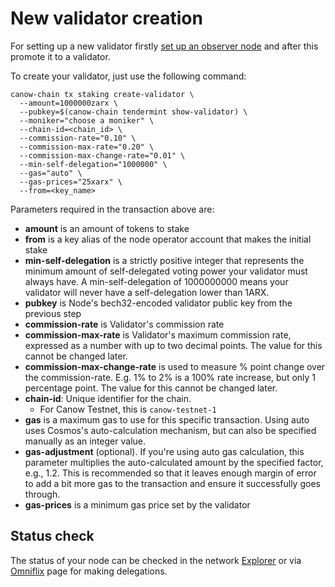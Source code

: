 # New validator creation

For setting up a new validator firstly [set up an observer node](canow-node-installation.md) and after this promote it to a validator.

To create your validator, just use the following command:

```commandline
canow-chain tx staking create-validator \
  --amount=1000000zarx \
  --pubkey=$(canow-chain tendermint show-validator) \
  --moniker="choose a moniker" \
  --chain-id=<chain_id> \
  --commission-rate="0.10" \
  --commission-max-rate="0.20" \
  --commission-max-change-rate="0.01" \
  --min-self-delegation="1000000" \
  --gas="auto" \
  --gas-prices="25xarx" \
  --from=<key_name>
```

Parameters required in the transaction above are:
* **amount** is an amount of tokens to stake
* **from** is a key alias of the node operator account that makes the initial stake
* **min-self-delegation** is a strictly positive integer that represents the minimum amount of self-delegated voting power your validator must always have. A min-self-delegation of 1000000000 means your validator will never have a self-delegation lower than 1ARX.
* **pubkey** is Node's bech32-encoded validator public key from the previous step
* **commission-rate** is Validator's commission rate
* **commission-max-rate** is Validator's maximum commission rate, expressed as a number with up to two decimal points. The value for this cannot be changed later.
* **commission-max-change-rate** is used to measure % point change over the commission-rate. E.g. 1% to 2% is a 100% rate increase, but only 1 percentage point. The value for this cannot be changed later.
* **chain-id**: Unique identifier for the chain.
  * For Canow Testnet, this is `canow-testnet-1`
* **gas** is a maximum gas to use for this specific transaction. Using auto uses Cosmos's auto-calculation mechanism, but can also be specified manually as an integer value.
* **gas-adjustment** (optional). If you're using auto gas calculation, this parameter multiplies the auto-calculated amount by the specified factor, e.g., 1.2. This is recommended so that it leaves enough margin of error to add a bit more gas to the transaction and ensure it successfully goes through.
* **gas-prices** is a minimum gas price set by the validator

## Status check

The status of your node can be checked in the network [Explorer](https://explorer.testnet.canowchain.com) or via [Omniflix](https://omniflix.testnet.canowchain.com) page for making delegations.